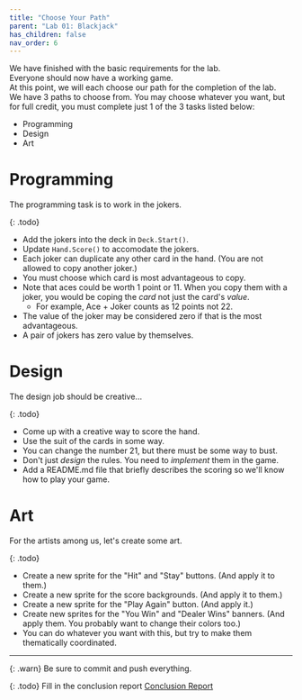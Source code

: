 ```yaml
---
title: "Choose Your Path"
parent: "Lab 01: Blackjack"
has_children: false
nav_order: 6
---
```


We have finished with the basic requirements for the lab.\
Everyone should now have a working game.\
At this point, we will each choose our path for the completion of the lab.\
We have 3 paths to choose from. You may choose whatever you want, but for full credit, you must complete just 1 of the 3 tasks listed below:
* Programming
* Design
* Art

# Programming

The programming task is to work in the jokers.

{: .todo}
* Add the jokers into the deck in `Deck.Start()`.
* Update `Hand.Score()` to accomodate the jokers.
* Each joker can duplicate any other card in the hand. (You are not allowed to copy another joker.)
* You must choose which card is most advantageous to copy.
* Note that aces could be worth 1 point or 11. When you copy them with a joker, you would be coping the *card* not just the card's *value*.
	* For example, Ace + Joker counts as 12 points not 22.
* The value of the joker may be considered zero if that is the most advantageous.
* A pair of jokers has zero value by themselves.

# Design

The design job should be creative...

{: .todo}
* Come up with a creative way to score the hand.
* Use the suit of the cards in some way.
* You can change the number 21, but there must be some way to bust.
* Don't just *design* the rules. You need to *implement* them in the game.
* Add a README.md file that briefly describes the scoring so we'll know how to play your game.

# Art

For the artists among us, let's create some art.

{: .todo}
* Create a new sprite for the "Hit" and "Stay" buttons. (And apply it to them.)
* Create a new sprite for the score backgrounds. (And apply it to them.)
* Create a new sprite for the "Play Again" button. (And apply it.)
* Create new sprites for the "You Win" and "Dealer Wins" banners. (And apply them. You probably want to change their colors too.)
* You can do whatever you want with this, but try to make them thematically coordinated.

------

{: .warn}
Be sure to commit and push everything.

{: .todo}
Fill in the conclusion report
[Conclusion Report](https://forms.gle/NVjzAKQn2GG9hPuT9)